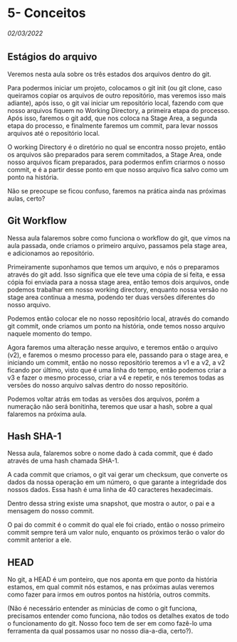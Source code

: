 # 5- Conceitos

###### 02/03/2022



## Estágios do arquivo

Veremos nesta aula sobre os três estados dos arquivos dentro do git.

Para podermos iniciar um projeto, colocamos o git init (ou git clone, caso queiramos copiar os arquivos de outro repositório, mas veremos isso mais adiante), após isso, o git vai iniciar um repositório local, fazendo com que nosso arquivos fiquem no Working Directory, a primeira etapa do processo.
Após isso, faremos o git add, que nos coloca na Stage Area, a segunda etapa do processo, e finalmente faremos um commit, para levar nossos arquivos até o repositório local.

O working Directory é o diretório no qual se encontra nosso projeto, então os arquivos são preparados para serem commitados, a Stage Area, onde nosso arquivos ficam preparados, para podermos enfim criarmos o nosso commit, e é a partir desse ponto em que nosso arquivo fica salvo como um ponto na história.

Não se preocupe se ficou confuso, faremos na prática ainda nas próximas aulas, certo?



## Git Workflow

Nessa aula falaremos sobre como funciona o workflow do git, que vimos na aula passada, onde criamos o primeiro arquivo, passamos pela stage area, e adicionamos ao repositório.

Primeiramente suponhamos que temos um arquivo, e nós o preparamos através do git add. Isso significa que ele teve uma cópia de si feita, e essa cópia foi enviada para a nossa stage area, então temos dois arquivos, onde podemos trabalhar em nosso working directory, enquanto nossa versão no stage area continua a mesma, podendo ter duas versões diferentes do nosso arquivo.

Podemos então colocar ele no nosso repositório local, através do comando git commit, onde criamos um ponto na história, onde temos nosso arquivo naquele momento do tempo.

Agora faremos uma alteração nesse arquivo, e teremos então o arquivo (v2), e faremos o mesmo processo para ele, passando para o stage area, e iniciando um commit, então no nosso repositório teremos a v1 e a v2, a v2 ficando por último, visto que é uma linha do tempo, então podemos criar a v3 e fazer o mesmo processo, criar a v4 e repetir, e nós teremos todas as versões do nosso arquivo salvas dentro do nosso repositório.

Podemos voltar atrás em todas as versões dos arquivos, porém a numeração não será bonitinha, teremos que usar a hash, sobre a qual falaremos na próxima aula.



## Hash SHA-1

Nessa aula, falaremos sobre o nome dado à cada commit, que é dado através de uma hash chamada SHA-1.

A cada commit que criamos, o git vai gerar um checksum, que converte os dados da nossa operação em um número, o que garante a integridade dos nossos dados. Essa hash é uma linha de 40 caracteres hexadecimais.

Dentro dessa string existe uma snapshot, que mostra o autor, o pai e a mensagem do nosso commit.

O pai do commit é o commit do qual ele foi criado, então o nosso primeiro commit sempre terá um valor nulo, enquanto os próximos terão o valor do commit anterior a ele.



## HEAD

No git, a HEAD é um ponteiro, que nos aponta em que ponto da história estamos, em qual commit nós estamos, e nas próximas aulas veremos como fazer para irmos em outros pontos na história, outros commits.

(Não é necessário entender as minúcias de como o git funciona, precisamos entender como funciona, não todos os detalhes exatos de todo o funcionamento do git. Nosso foco tem de ser em como fazê-lo uma ferramenta da qual possamos usar no nosso dia-a-dia, certo?).